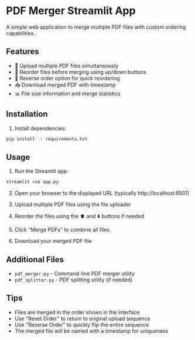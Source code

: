 # PDF Merger Streamlit App

A simple web application to merge multiple PDF files with custom ordering capabilities.

## Features

- 📄 Upload multiple PDF files simultaneously
- 🔄 Reorder files before merging using up/down buttons
- 🔀 Reverse order option for quick reordering
- 📥 Download merged PDF with timestamp
- 📊 File size information and merge statistics

## Installation

1. Install dependencies:
```bash
pip install -r requirements.txt
```

## Usage

1. Run the Streamlit app:
```bash
streamlit run app.py
```

2. Open your browser to the displayed URL (typically http://localhost:8501)

3. Upload multiple PDF files using the file uploader

4. Reorder the files using the ⬆️ and ⬇️ buttons if needed

5. Click "Merge PDFs" to combine all files

6. Download your merged PDF file

## Additional Files

- `pdf_merger.py` - Command-line PDF merger utility
- `pdf_splitter.py` - PDF splitting utility (if needed)

## Tips

- Files are merged in the order shown in the interface
- Use "Reset Order" to return to original upload sequence
- Use "Reverse Order" to quickly flip the entire sequence
- The merged file will be named with a timestamp for uniqueness 